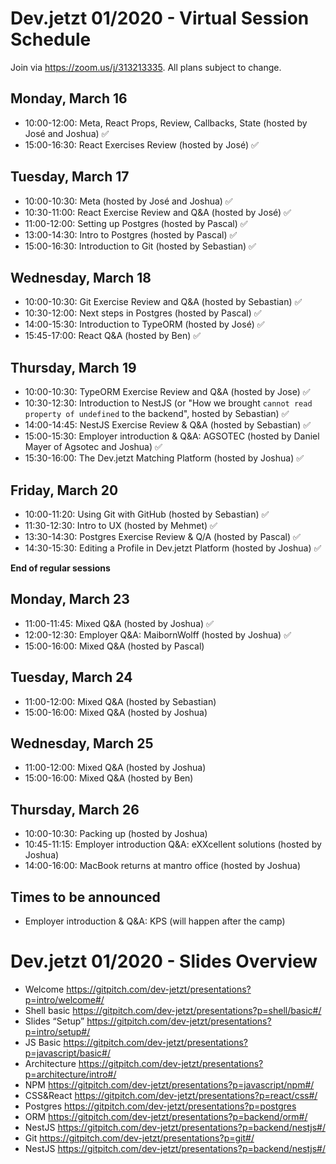 # Dev.jetzt 01/2020 - Virtual Session Schedule
Join via https://zoom.us/j/313213335. All plans subject to change. 

## Monday, March 16
* 10:00-12:00: Meta, React Props, Review, Callbacks, State (hosted by José and Joshua) ✅
* 15:00-16:30: React Exercises Review (hosted by José) ✅

## Tuesday, March 17
* 10:00-10:30: Meta (hosted by José and Joshua) ✅
* 10:30-11:00: React Exercise Review and Q&A (hosted by José) ✅
* 11:00-12:00: Setting up Postgres (hosted by Pascal) ✅
* 13:00-14:30: Intro to Postgres (hosted by Pascal) ✅
* 15:00-16:30: Introduction to Git (hosted by Sebastian) ✅

## Wednesday, March 18
* 10:00-10:30: Git Exercise Review and Q&A (hosted by Sebastian) ✅
* 10:30-12:00: Next steps in Postgres (hosted by Pascal) ✅
* 14:00-15:30: Introduction to TypeORM (hosted by José) ✅
* 15:45-17:00: React Q&A (hosted by Ben) ✅

## Thursday, March 19
* 10:00-10:30: TypeORM Exercise Review and Q&A (hosted by Jose) ✅
* 10:30-12:30: Introduction to NestJS (or "How we brought `cannot read property of undefined` to the backend", hosted by Sebastian) ✅
* 14:00-14:45: NestJS Exercise Review & Q&A (hosted by Sebastian) ✅
* 15:00-15:30: Employer introduction & Q&A: AGSOTEC (hosted by Daniel Mayer of Agsotec and Joshua) ✅
* 15:30-16:00: The Dev.jetzt Matching Platform (hosted by Joshua) ✅

## Friday, March 20
* 10:00-11:20: Using Git with GitHub (hosted by Sebastian) ✅
* 11:30-12:30: Intro to UX (hosted by Mehmet) ✅
* 13:30-14:30: Postgres Exercise Review & Q/A (hosted by Pascal) ✅
* 14:30-15:30: Editing a Profile in Dev.jetzt Platform (hosted by Joshua) ✅

**End of regular sessions**

## Monday, March 23
* 11:00-11:45: Mixed Q&A (hosted by Joshua) ✅
* 12:00-12:30: Employer Q&A: MaibornWolff (hosted by Joshua) ✅
* 15:00-16:00: Mixed Q&A (hosted by Pascal)

## Tuesday, March 24
* 11:00-12:00: Mixed Q&A (hosted by Sebastian) 
* 15:00-16:00: Mixed Q&A (hosted by Joshua)

## Wednesday, March 25 
* 11:00-12:00: Mixed Q&A (hosted by Joshua) 
* 15:00-16:00: Mixed Q&A (hosted by Ben)

## Thursday, March 26
* 10:00-10:30: Packing up (hosted by Joshua)
* 10:45-11:15: Employer introduction Q&A: eXXcellent solutions (hosted by Joshua)
* 14:00-16:00: MacBook returns at mantro office (hosted by Joshua)

## Times to be announced
* Employer introduction & Q&A: KPS (will happen after the camp)

# Dev.jetzt 01/2020 - Slides Overview
* Welcome
https://gitpitch.com/dev-jetzt/presentations?p=intro/welcome#/
* Shell basic
https://gitpitch.com/dev-jetzt/presentations?p=shell/basic#/
* Slides “Setup”
https://gitpitch.com/dev-jetzt/presentations?p=intro/setup#/
* JS Basic
https://gitpitch.com/dev-jetzt/presentations?p=javascript/basic#/
* Architecture
https://gitpitch.com/dev-jetzt/presentations?p=architecture/intro#/
* NPM 
https://gitpitch.com/dev-jetzt/presentations?p=javascript/npm#/
* CSS&React
https://gitpitch.com/dev-jetzt/presentations?p=react/css#/
* Postgres
https://gitpitch.com/dev-jetzt/presentations?p=postgres
* ORM
https://gitpitch.com/dev-jetzt/presentations?p=backend/orm#/
* NestJS
https://gitpitch.com/dev-jetzt/presentations?p=backend/nestjs#/
* Git
https://gitpitch.com/dev-jetzt/presentations?p=git#/
* NestJS
https://gitpitch.com/dev-jetzt/presentations?p=backend/nestjs#/



